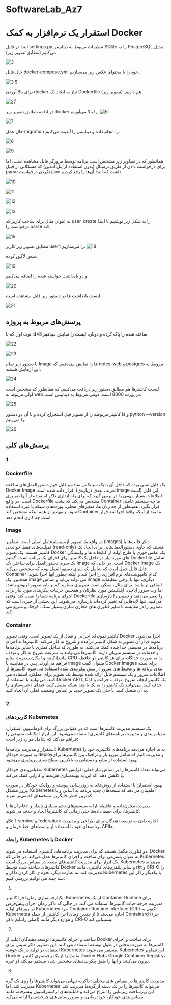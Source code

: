 # SoftwareLab_Az7
# استقرار یک نرم‌افزار به کمک Docker
ابتدا در فایل settings.py تنظیمات مربوط به دیتابیس SQlite را به PostgreSQL تبدیل می‌کنیم (مطابق تصویر زیر)

![3](https://github.com/Pooya2002/SoftwareLab_Az7/assets/63359673/63320290-5e7c-426c-8b14-7694ba8c4d09)

حال فایل docker-compose.yml خود را با محتوای عکس زیر می‌سازیم.

![3 5](https://github.com/Pooya2002/SoftwareLab_Az7/assets/63359673/4b6ad208-65eb-491a-8643-acfd9fe68874)

برای بالا آوردن docker نیاز به ایجاد یک Dockerfile هم داریم. (تصویر زیر)

![27](https://github.com/Pooya2002/SoftwareLab_Az7/assets/63359673/4d4d379b-579b-4b32-bf5c-d678121d9d6f)


در ادامه مطابق تصویر زیر docker را بالا می‌آوریم.
![6](https://github.com/Pooya2002/SoftwareLab_Az7/assets/63359673/37ba9890-180d-46dd-94ae-29bb7e6f04fe)

![7](https://github.com/Pooya2002/SoftwareLab_Az7/assets/63359673/8776b20f-8e50-47a9-806d-1e70aa51423d)


حال عمل migration را انجام داده و دیتابیس را آپدیت می‌کنیم.

![8](https://github.com/Pooya2002/SoftwareLab_Az7/assets/63359673/fb3b661f-2f55-410b-8c2b-b7a606fc33d0)

![9](https://github.com/Pooya2002/SoftwareLab_Az7/assets/63359673/8d899392-805d-44b1-8f5e-8fe4cf45b523)

همانطور که در تصاویر زیر مشخص است برنامه توسط مرورگر قابل مشاهده است. اما برای درخواست دادن از طریق ترمینال (بدون استفاده از پنل ادمین) کد مشکلاتی از قبیل parse  نکردن درخواست json داشت که ابتدا آن‌ها را رفع کردیم.

![10](https://github.com/Pooya2002/SoftwareLab_Az7/assets/63359673/82332cb9-1bbd-4b9e-bc59-478c4c6df4bf)

![11](https://github.com/Pooya2002/SoftwareLab_Az7/assets/63359673/0a0fde26-2213-43c0-b7b2-d57a1d17bff4)

![12](https://github.com/Pooya2002/SoftwareLab_Az7/assets/63359673/1016a590-06f3-47c5-87de-8925f8b0b3ba)

![13](https://github.com/Pooya2002/SoftwareLab_Az7/assets/63359673/5f3c3fce-768a-42fe-812a-60515c6dc222)

به عنوان مثال برای ساخت کاربر کد user_create را به شکل زیر نوشتیم تا ابتدا درخواست را parse کند.


![15](https://github.com/Pooya2002/SoftwareLab_Az7/assets/63359673/8ff7972d-af8f-4400-b028-73f5580c8cc2)

مطابق تصویر زیر کاربر user1 را می‌سازیم.
![18](https://github.com/Pooya2002/SoftwareLab_Az7/assets/63359673/1f2d0ba1-15ad-49db-9cb9-75b16e40d244)

سپس لاگین کرده 

![19](https://github.com/Pooya2002/SoftwareLab_Az7/assets/63359673/8bd3aafb-647a-4683-89c8-c67ca45e574e)

و دو یادداشت خواسته شده را اضافه می‌کنیم.

![20](https://github.com/Pooya2002/SoftwareLab_Az7/assets/63359673/35ecc168-f391-4722-853e-0e38ceec1768)

لیست یادداشت ها در دستور زیر قابل مشاهده است.

![21](https://github.com/Pooya2002/SoftwareLab_Az7/assets/63359673/3dbed740-2391-4166-920b-16cc21f63945)

## پرسش‌های مربوط به پروژه 

نوت اول که با id=3 ساخته شده را پاک کرده و دوباره لیست را نمایش میدهیم

![22](https://github.com/Pooya2002/SoftwareLab_Az7/assets/63359673/6456b258-cbc2-40f0-bd7f-eb6dbed7d2b9)

![23](https://github.com/Pooya2002/SoftwareLab_Az7/assets/63359673/027625c0-f165-4bc0-92d5-663d6d4ecb20)

با دستور زیر تمام Image ها را نمایش می‌دهیم. که notes-web و postgres مروبط به این آزمایش هستند.


![24](https://github.com/Pooya2002/SoftwareLab_Az7/assets/63359673/d074a2e2-c12a-47d9-bc60-ad008a2e2257)

لیست کانتینرها هم مطابق دستور زیر دریافت می‌کنیم. که همانطور که مشخص است اولی مربوط به web در پورت 8000 است. دومی مربوط به دیتابیس است.


![25](https://github.com/Pooya2002/SoftwareLab_Az7/assets/63359673/6be9c5cd-a0f9-45fd-aaac-ff15f373184f)

کانتینر مربوطه را از تصویر قبل استخراج کرده و با آن دو دستور ls و python --version را می‌زنیم.


![26](https://github.com/Pooya2002/SoftwareLab_Az7/assets/63359673/81496373-df7c-40d5-9d37-d0e29dd9a793)

## پرسش‌های کلی
### 1. 
### Dockerfile

 یک فایل متنی بوده که داخل آن با یک سینتکس ساده و قابل فهم دستورالعمل‌های ساخت Docker Image قرار داده شده است. (تعریف بعدی درباره‌ی image است)  این فایل اطلاعات بسیار مهمی را در برمی گیرد که برای راه اندازی داکر استفاده از آنها ضروری است. در واقع Dockerfile مشخص می‌کند که پشت Container ما چه سیستم عاملی قرار بگیرد، همینطور از چه زبان ها، متغیرهای محلی، پورت‌های شبکه یا غیره استفاده شود. و مهم‌تر از همه اینکه مشخص کند Container ما بعد از اینکه واقعا اجرا شد قرار است چه کاری انجام دهد.

### Image 

در واقع یک تصویر ازسیستم‌عامل اصلی است. تصاویر (images) داکر قالب‌ها یا تمپلیت‌های فقط خواندنی (read-only) هستند که حاوی دستورالعمل‌هایی برای ایجاد یک کانتینر هستند. یک تصویر Docker یک عکس فوری یا طرح اولیه از کتابخانه ها و وابستگی های مورد نیاز در داخل یک کانتینر برای اجرای یک برنامه است. گفتیم Dockerfile شامل یک سری دستورالعمل برای ساختن یک Image است، در حالی که Docker Image یک فایل قابل حمل است که شامل یک سری دستورالعمل بوده که مشخص می‌کند Container کدام کامپوننت‌های نرم افزاری را اجرا کند و اینکه چطور آنها اجرا شوند. همچنین، یک image می تواند برپایه و اساس image دیگری، تنها با برخی تنظیمات‌ اضافی تر باشد. برای مثال، ممکن است تصویری بسازید که بر پایه تصویر اوبونتو باشد، اما وب سرور آپاچی، اپلیکیشن مورد نظرتان و همچنین جزئیات پیکربندی مورد نیاز برای اجرای برنامه شما را نصب کند. وقتی Dockerfile را تغییر می‌دهید و تصویر را بازسازی می‌کنید، تنها لایه‌هایی که تغییر کرده‌اند بازسازی می‌شوند. این بخشی از چیزی است که تصاویر را در مقایسه با سایر فناوری های مجازی سازی بسیار سبک، کوچک و سریع می کند.


### Container 

کانتینر نمونه‌ای اجرایی و فعال از یک تصویر است. وقتی تصویر Docker اجرا می‌شود، نمونه‌ای از آن تصویر به شکل کانتینر درآمده و شروع به کار می‌کند. کانتینرها به اجرای برنامه‌ها در محیطی جدا شده کمک می‌کنند، به طوری که تداخل کمتری با سایر برنامه‌ها و خدمات در سیستم میزبان دارند. کانتینرها می‌توانند به سرعت شروع به کار و توقف کنند، و امکان مدیریت منابع (مانند CPU و حافظه) را به صورت جداگانه برای هر کانتینر فراهم می‌آورند. پس در مقایسه با image میتوان گفت Docker Images برای بسته بندی برنامه ها و محیط های سرور از پیش پیکربندی شده استفاده می شود. کانتینرها از اطلاعات سرور و یک سیستم فایل ارائه شده توسط یک تصویر برای عملکرد استفاده می کنند. می‌توانید با استفاده از Docker API یا CLI یک کانتینر ایجاد، شروع، توقف، حرکت یا حذف کنید. می‌توانید یک کانتینر را به یک یا چند شبکه متصل کنید، فضای ذخیره‌سازی را به آن متصل کنید، یا حتی یک تصویر جدید بر اساس وضعیت فعلی آن ایجاد کنید.

### 2.

### کاربردهای Kubernetes

 یک سیستم مدیریت کانتینرها است که در مقیاس بزرگ برای اتوماسیون استقرار، مقیاس‌بندی و مدیریت برنامه‌های کانتینری استفاده می‌شود. این ابزار امکانات متنوعی را فراهم می‌کند که شامل موارد زیر است:

  استقرار و مدیریت برنامه‌ها: Kubernetes به ما اجازه می‌دهد برنامه‌های کانتینری خود را به صورت خودکار deployو  مدیریت کنیم که شامل توزیع بار و ترافیک بین کانتینرها برای بهبود استفاده از منابع و دستیابی به بالاترین سطح دسترس‌پذیری می‌شود.
    
  مقیاس‌بندی خودکار: Kubernetes می‌تواند تعداد کانتینرها را بر اساس نیاز فعلی افزایش یا کاهش دهد، که این به بهینه‌سازی هزینه‌ها و کارایی کمک می‌کند.

  بهبود استقرار: با استفاده از روش‌های به روزرسانی پیوسته و رول‌بک خودکار در صورت بروز مشکل، Kubernetes اطمینان می‌دهد که نسخه‌های جدید برنامه به آسانی و با کمترین خطر جایگزین نسخه‌های قدیمی‌تر شوند.

  مدیریت مخزن‌داده و حافظه: ارائه سیستم‌های ذخیره‌سازی پایدار و ادغام آن‌ها با کانتینرها، برای حفظ داده‌ها حتی زمانی که کانتینرها ایجاد و حذف می‌شوند.

  وSelf-service و federation: اجازه دادن به توسعه‌دهندگان برای طراحی و مدیریت برنامه‌های خود با استفاده از واسط‌های خط فرمان و API‌ها.


### رابطه Kubernetes با Docker

دو فناوری مکمل هستند که برای مدیریت برنامه‌های کانتینری استفاده می‌شوند. Docker به عنوان پلتفرمی برای ساخت و اجرای کانتینرها عمل می‌کند، در حالی که Kubernetes یک ابزار برای مدیریت کانتینرهای متعدد در مقیاس بزرگ است. Kubernetes می‌تواند کانتینرهای ساخته شده توسط Docker و سایر پلتفرم‌های کانتینری مانند rkt و CRI-O را مدیریت کند.
به عبارت دیگر، نحوه ی کار کردن داکر و Kubernetes با یکدیگر را از این سه جنبه می توانیم بررسی کنیم:

1)
یکپارچه سازی زمان اجرا کانتینر: Kubernetes از یک Container Runtime برای مدیریت چرخه حیات کانتینرها استفاده می کند. در حالی که داکر زمان اجرای پیش‌فرض در روزهای اولیه Kubernetes بود، Container Runtime Interface (CRI) اکنون به Kubernetes اجازه می‌دهد تا از چندین زمان اجرا کانتینر، از جمله Containerd (جزء اصلی رانتایم داکر)  و موارد دیگر مانند CRI-O پشتیبانی کند.
 
2)
ساخت و اجرای کانتینرها:  توسعه دهندگان اغلب از Docker برای ساخت و اجرای کانتینرها به صورت محلی در طول توسعه استفاده می کنند. این تصاویر داکر سپس برای استفاده در تولید در یک خوشه Kubernetes مستقر می شوند. Kubernetes این تصاویر Docker را از یک رجیستری کانتینر (مانند  Docker Hub، Google Container Registry، و غیره) بیرون می‌کشد و آنها را طبق پیکربندی‌های مشخص شده مستقر می‌کند.
  
3)
مدیریت کانتینرها در مقیاس های مختلف: داکربه تنهایی می‌تواند کانتینرها را روی یک گره مدیریت کند، اما Kubernetes می‌تواند کانتینرها را در یک دسته از گره‌ها مدیریت کند. این زیرساخت زیربنایی را انتزاع می‌کند و قابلیت‌های ارکستراسیون پیشرفته، مانند مقیاس‌بندی خودکار، خوددرمانی، و به‌روزرسانی‌های چرخشی را ارائه می‌کند.
